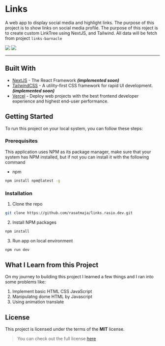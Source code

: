 # Links

A web app to display social media and highlight links. The purpose of this project is to show links on social media profile. The purpose of this roject is to create custom LinkTree using NextJS, and Tailwind. All data will be fetch from project `links-barnacle` 

![](https://img.shields.io/badge/Version-1.0.0-informational?style=flat&logo=<LOGO_NAME>&logoColor=white&color=2bbc8a)
![](https://img.shields.io/badge/Build-Sucess-informational?style=flat&logo=<LOGO_NAME>&logoColor=white&color=2bbc8a)

---

## Built With
* [NextJS](https://nextjs.org/) - The React Framework ***(implemented soon)***
* [TailwindCSS](https://tailwindcss.com/) - A utility-first CSS framework for rapid UI development. ***(implemented soon)***
* [Vercel](https://vercel.com/dashboard) - Deploy web projects with the best frontend developer experience and highest end-user performance.


## Getting Started

To run this project on your local system, you can follow these steps:

### Prerequisites

This application uses NPM as its package manager, make sure that your system has NPM installed, but if not you can install it with the following command

* npm
```sh
npm install npm@latest -g
```

### Installation

1. Clone the repo
```sh
git clone https://github.com/rasatmaja/links.rasio.dev.git
```
2. Install NPM packages
```sh
npm install
```
3. Run app on local environment
```sh
npm run dev
```

## What I Learn from this Project 
On my journey to building this project I learned a few things and I ran into some problems like:

1. Implement basic HTML CSS JavaScript
2. Manipulatng dome HTML by Javascript
3. Using animation translate

## License
This project is licensed under the terms of the **MIT** license.
>You can check out the full license [here](https://raw.githubusercontent.com/rasatmaja/links.rasio.dev/master/LICENSE) 